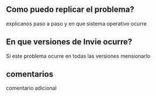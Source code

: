 ## Como puedo replicar el problema?
explicanos paso a paso y en que sistema operativo ocurre
## En que versiones de Invie ocurre?
Si este problema ocurre en todas las versiones mensionarlo
## comentarios
comentario adicional
